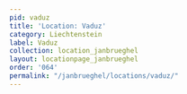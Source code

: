 ```yaml
---
pid: vaduz
title: 'Location: Vaduz'
category: Liechtenstein
label: Vaduz
collection: location_janbrueghel
layout: locationpage_janbrueghel
order: '064'
permalink: "/janbrueghel/locations/vaduz/"
---
```


